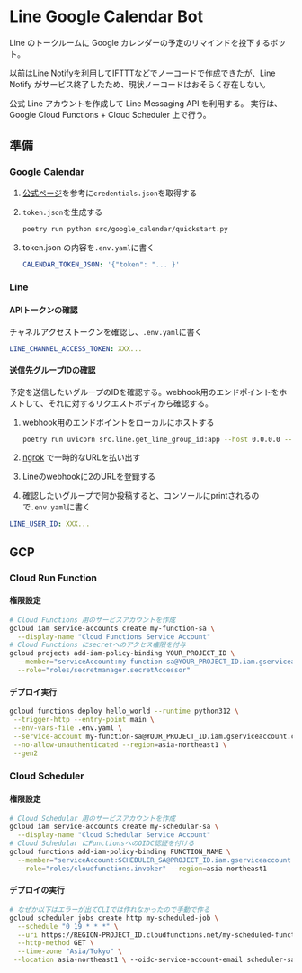 # Line Google Calendar Bot

Line のトークルームに Google カレンダーの予定のリマインドを投下するボット。

以前はLine Notifyを利用してIFTTTなどでノーコードで作成できたが、Line Notify がサービス終了したため、現状ノーコードはおそらく存在しない。

公式 Line アカウントを作成して Line Messaging API を利用する。
実行は、Google Cloud Functions + Cloud Scheduler 上で行う。

## 準備

### Google Calendar

1. [公式ページ](https://developers.google.com/workspace/calendar/api/quickstart/python?hl=ja)を参考に`credentials.json`を取得する
2. `token.json`を生成する

    ```bash
    poetry run python src/google_calendar/quickstart.py
    ```

3. token.json の内容を`.env.yaml`に書く

    ```yaml
    CALENDAR_TOKEN_JSON: '{"token": "... }'
    ```

### Line

#### APIトークンの確認

チャネルアクセストークンを確認し、`.env.yaml`に書く

```yaml
LINE_CHANNEL_ACCESS_TOKEN: XXX...
```

#### 送信先グループIDの確認

予定を送信したいグループのIDを確認する。webhook用のエンドポイントをホストして、それに対するリクエストボディから確認する。

1. webhook用のエンドポイントをローカルにホストする

    ```bash
    poetry run uvicorn src.line.get_line_group_id:app --host 0.0.0.0 --port 8900 --reload
    ```

2. [ngrok](https://dashboard.ngrok.com/get-started/setup/macos) で一時的なURLを払い出す

3. Lineのwebhookに2のURLを登録する

4. 確認したいグループで何か投稿すると、コンソールにprintされるので`.env.yaml`に書く

  ```yaml
  LINE_USER_ID: XXX...
  ```

## GCP

### Cloud Run Function

#### 権限設定

```bash
# Cloud Functions 用のサービスアカウントを作成
gcloud iam service-accounts create my-function-sa \
  --display-name "Cloud Functions Service Account"
# Cloud Functions にsecretへのアクセス権限を付与
gcloud projects add-iam-policy-binding YOUR_PROJECT_ID \
  --member="serviceAccount:my-function-sa@YOUR_PROJECT_ID.iam.gserviceaccount.com" \
  --role="roles/secretmanager.secretAccessor"
```

#### デプロイ実行

```sh
gcloud functions deploy hello_world --runtime python312 \
 --trigger-http --entry-point main \
 --env-vars-file .env.yaml \
 --service-account my-function-sa@YOUR_PROJECT_ID.iam.gserviceaccount.com \
 --no-allow-unauthenticated --region=asia-northeast1 \
 --gen2
```

### Cloud Scheduler

#### 権限設定

```bash
# Cloud Schedular 用のサービスアカウントを作成
gcloud iam service-accounts create my-schedular-sa \
  --display-name "Cloud Schedular Service Account"
# Cloud Schedular にFunctionsへのOIDC認証を付ける
gcloud functions add-iam-policy-binding FUNCTION_NAME \
  --member="serviceAccount:SCHEDULER_SA@PROJECT_ID.iam.gserviceaccount.com" \
  --role="roles/cloudfunctions.invoker" --region=asia-northeast1
```

#### デプロイの実行

```bash
# なぜか以下はエラーが出てCLIでは作れなかったので手動で作る
gcloud scheduler jobs create http my-scheduled-job \
  --schedule "0 19 * * *" \
  --uri https://REGION-PROJECT_ID.cloudfunctions.net/my-scheduled-function \
  --http-method GET \
  --time-zone "Asia/Tokyo" \
 --location asia-northeast1 \ --oidc-service-account-email scheduler-sa@PROJECT_ID.iam.gserviceaccount.com
```
